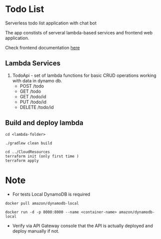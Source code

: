 # Todo List

Serverless todo list application with chat bot

The app constists of serveral lambda-based services and frontend web application.

Check frontend documentation [here](Frontend/README.MD) 
## Lambda Services

1. TodoApi - set of lambda functions for basic CRUD operations working with data in dynamo db.
   - POST /todo
   - GET /todo  
   - GET /todo/id
   - PUT /todo/id
   - DELETE /todo/id 


## Build and deploy lambda

```
cd <lambda-folder>

./gradlew clean build

cd ../CloudResources
terraform init (only first time )
terraform apply
```

# Note

- For tests Local DynamoDB is required

```
docker pull amazon/dynamodb-local

docker run -d -p 8000:8000 --name <container-name> amazon/dynamodb-local
```

- Verify via API Gateway console that the API is actually deployed and deploy manually if not.
